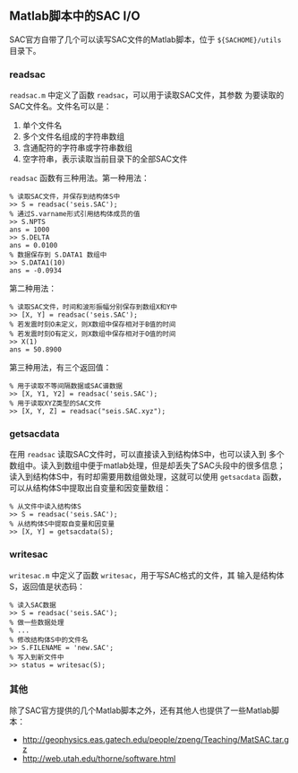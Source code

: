 ## Matlab脚本中的SAC I/O

SAC官方自带了几个可以读写SAC文件的Matlab脚本，位于 `${SACHOME}/utils`
目录下。

### readsac

`readsac.m` 中定义了函数 `readsac`，可以用于读取SAC文件，其参数
为要读取的SAC文件名。文件名可以是：

1.  单个文件名
2.  多个文件名组成的字符串数组
3.  含通配符的字符串或字符串数组
4.  空字符串，表示读取当前目录下的全部SAC文件

`readsac` 函数有三种用法。第一种用法：

``` {.matlab}
% 读取SAC文件，并保存到结构体S中
>> S = readsac('seis.SAC');
% 通过S.varname形式引用结构体成员的值
>> S.NPTS
ans = 1000
>> S.DELTA
ans = 0.0100
% 数据保存到 S.DATA1 数组中
>> S.DATA1(10)
ans = -0.0934
```

第二种用法：

``` {.matlab}
% 读取SAC文件，时间和波形振幅分别保存到数组X和Y中
>> [X, Y] = readsac('seis.SAC');
% 若发震时刻O未定义，则X数组中保存相对于B值的时间
% 若发震时刻O有定义，则X数组中保存相对于O值的时间
>> X(1)
ans = 50.8900
```

第三种用法，有三个返回值：

``` {.matlab}
% 用于读取不等间隔数据或SAC谱数据
>> [X, Y1, Y2] = readsac('seis.SAC');
% 用于读取XYZ类型的SAC文件
>> [X, Y, Z] = readsac("seis.SAC.xyz");
```

### getsacdata

在用 `readsac` 读取SAC文件时，可以直接读入到结构体S中，也可以读入到
多个数组中。读入到数组中便于matlab处理，但是却丢失了SAC头段中的很多信息；
读入到结构体S中，有时却需要用数组做处理，这就可以使用 `getsacdata`
函数，可以从结构体S中提取出自变量和因变量数组：

``` {.matlab}
% 从文件中读入结构体S
>> S = readsac('seis.SAC');
% 从结构体S中提取自变量和因变量
>> [X, Y] = getsacdata(S);
```

### writesac

`writesac.m` 中定义了函数 `writesac`，用于写SAC格式的文件，其
输入是结构体S，返回值是状态码：

``` {.matlab}
% 读入SAC数据
>> S = readsac('seis.SAC');
% 做一些数据处理
% ...
% 修改结构体S中的文件名
>> S.FILENAME = 'new.SAC';
% 写入到新文件中
>> status = writesac(S);
```

### 其他

除了SAC官方提供的几个Matlab脚本之外，还有其他人也提供了一些Matlab脚本：

-   <http://geophysics.eas.gatech.edu/people/zpeng/Teaching/MatSAC.tar.gz>
-   <http://web.utah.edu/thorne/software.html>
